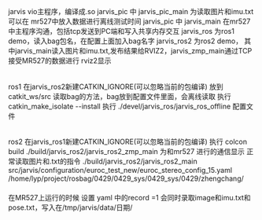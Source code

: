 jarvis   vio主程序，编译成.so
jarvis_pic  中  jarvis_pic_main  为读取图片和imu.txt可以在 mr527中放入数据进行离线测试时间
jarvis_pic  中 jarvis_main   在mr527中主程序沟通，包括tcp发送到PC端和写入共享内存交互
jarvis_ros 为ros1 demo，读入bag包名，在配置上面加入bag名字
jarvis_ros2 为ros2 demo，  其中jarvis_main读入图片和imu.txt,发布结果给RVIZ2，jarvis_zmp_main通过TCP接受MR527的数据进行
rviz2显示


######
ros1 
在jarvis_ros2新建CATKIN_IGNORE(可以忽略当前的包编译)
放到catkit_ws/src
读取bag的方法，bag放到配置文件里面，会离线读取
执行  catkin_make_isolate --install 
执行  ./devel/jarvis_ros/jarvis_ros_offline   配置文件
######
ros2  在jarvis_ros1新建CATKIN_IGNORE(可以忽略当前的包编译)
执行 colcon  build
./build/jarvis_ros2/jarvis_ros2_zmp_main 为和mr527 进行的通信显示
正常读取图片和.txt的指令
./build/jarvis_ros2/jarvis_ros2_main  src/jarvis/configuration/euroc_test_new/euroc_stereo_config_15.yaml  /home/lyp/project/rosbag/0429/0429_sys/0429_sys/0429/zhengchang/
####

在MR527上运行的时候 设置 yaml 中的record =1 会同时录取image和imu.txt和pose.txt，写入在/tmp/jarvis/data/日期/
